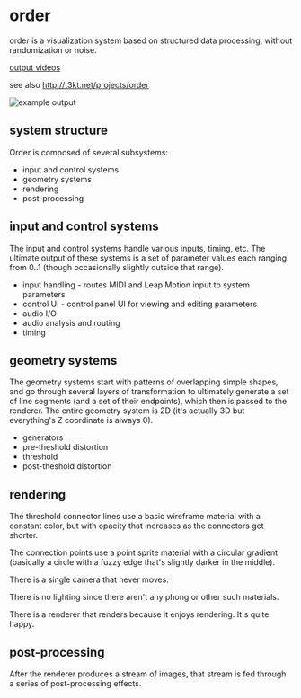 order
=====

order is a visualization system based on structured data processing, without randomization or noise.

[output videos](https://vimeo.com/album/2736128)

see also http://t3kt.net/projects/order

![example output](http://farm4.staticflickr.com/3787/13365828224_95d9d7f556_o.jpg "Example Output")

## system structure
Order is composed of several subsystems:
* input and control systems
* geometry systems
* rendering
* post-processing

## input and control systems
The input and control systems handle various inputs, timing, etc. The ultimate output of these systems is a set of parameter values each ranging from 0..1 (though occasionally slightly outside that range).

* input handling - routes MIDI and Leap Motion input to system parameters
* control UI - control panel UI for viewing and editing parameters
* audio I/O
* audio analysis and routing
* timing

## geometry systems
The geometry systems start with patterns of overlapping simple shapes, and go through several layers of transformation to ultimately generate a set of line segments (and a set of their endpoints), which then is passed to the renderer. The entire geometry system is 2D (it's actually 3D but everything's Z coordinate is always 0).
* generators
* pre-theshold distortion
* threshold
* post-theshold distortion

## rendering
The threshold connector lines use a basic wireframe material with a constant color, but with opacity that increases as the connectors get shorter.

The connection points use a point sprite material with a circular gradient (basically a circle with a fuzzy edge that's slightly darker in the middle).

There is a single camera that never moves.

There is no lighting since there aren't any phong or other such materials.

There is a renderer that renders because it enjoys rendering. It's quite happy.

## post-processing
After the renderer produces a stream of images, that stream is fed through a series of post-processing effects.


